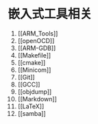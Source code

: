 # 嵌入式工具相关
1. [[ARM_Tools]]
2. [[openOCD]]
3. [[ARM-GDB]]
4. [[Makefile]]
5. [[cmake]]
6. [[Minicom]]
7. [[Git]]
8. [[GCC]]
9. [[objdump]]
10. [[Markdown]]
11. [[LaTeX]]
12. [[samba]]
